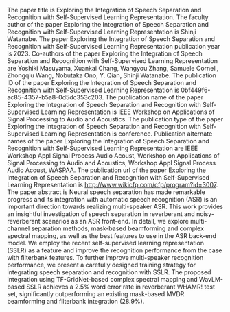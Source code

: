 The paper title is Exploring the Integration of Speech Separation and Recognition with Self-Supervised Learning Representation.
The faculty author of the paper Exploring the Integration of Speech Separation and Recognition with Self-Supervised Learning Representation is Shinji Watanabe.
The paper Exploring the Integration of Speech Separation and Recognition with Self-Supervised Learning Representation publication year is 2023.
Co-authors of the paper Exploring the Integration of Speech Separation and Recognition with Self-Supervised Learning Representation are Yoshiki Masuyama, Xuankai Chang, Wangyou Zhang, Samuele Cornell, Zhongqiu Wang, Nobutaka Ono, Y. Qian, Shinji Watanabe.
The publication ID of the paper Exploring the Integration of Speech Separation and Recognition with Self-Supervised Learning Representation is 0bf449f6-ac85-4357-b5a8-0d5dc353c203.
The publication name of the paper Exploring the Integration of Speech Separation and Recognition with Self-Supervised Learning Representation is IEEE Workshop on Applications of Signal Processing to Audio and Acoustics.
The publication type of the paper Exploring the Integration of Speech Separation and Recognition with Self-Supervised Learning Representation is conference.
Publication alternate names of the paper Exploring the Integration of Speech Separation and Recognition with Self-Supervised Learning Representation are IEEE Workshop Appl Signal Process Audio Acoust, Workshop on Applications of Signal Processing to Audio and Acoustics, Workshop Appl Signal Process Audio Acoust, WASPAA.
The publication url of the paper Exploring the Integration of Speech Separation and Recognition with Self-Supervised Learning Representation is http://www.wikicfp.com/cfp/program?id=3007.
The paper abstract is Neural speech separation has made remarkable progress and its integration with automatic speech recognition (ASR) is an important direction towards realizing multi-speaker ASR. This work provides an insightful investigation of speech separation in reverberant and noisy-reverberant scenarios as an ASR front-end. In detail, we explore multi-channel separation methods, mask-based beamforming and complex spectral mapping, as well as the best features to use in the ASR back-end model. We employ the recent self-supervised learning representation (SSLR) as a feature and improve the recognition performance from the case with filterbank features. To further improve multi-speaker recognition performance, we present a carefully designed training strategy for integrating speech separation and recognition with SSLR. The proposed integration using TF-GridNet-based complex spectral mapping and WavLM-based SSLR achieves a 2.5% word error rate in reverberant WHAMR! test set, significantly outperforming an existing mask-based MVDR beamforming and filterbank integration (28.9%).
